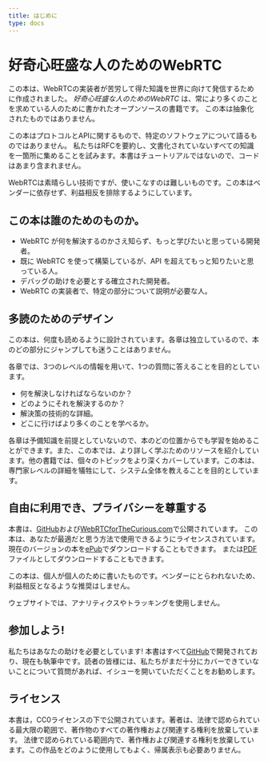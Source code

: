 ```yaml
---
title: はじめに
type: docs
---
```


# 好奇心旺盛な人のためのWebRTC

この本は、WebRTCの実装者が苦労して得た知識を世界に向けて発信するために作成されました。
*好奇心旺盛な人のためのWebRTC* は、常により多くのことを求めている人のために書かれたオープンソースの書籍です。
この本は抽象化されたものではありません。

この本はプロトコルとAPIに関するもので、特定のソフトウェアについて語るものではありません。
私たちはRFCを要約し、文書化されていないすべての知識を一箇所に集めることを試みます。本書はチュートリアルではないので、コードはあまり含まれません。

WebRTCは素晴らしい技術ですが、使いこなすのは難しいものです。この本はベンダーに依存せず、利益相反を排除するようにしています。

## この本は誰のためのものか。

* WebRTC が何を解決するのかさえ知らず、もっと学びたいと思っている開発者。
* 既に WebRTC を使って構築しているが、API を超えてもっと知りたいと思っている人。
* デバッグの助けを必要とする確立された開発者。
* WebRTC の実装者で、特定の部分について説明が必要な人。

## 多読のためのデザイン

この本は、何度も読めるように設計されています。各章は独立しているので、本のどの部分にジャンプしても迷うことはありません。

各章では、3つのレベルの情報を用いて、1つの質問に答えることを目的としています。

* 何を解決しなければならないのか？
* どのようにそれを解決するのか？
* 解決策の技術的な詳細。
* どこに行けばより多くのことを学べるか。

各章は予備知識を前提としていないので、本のどの位置からでも学習を始めることができます。また、この本では、より詳しく学ぶためのリソースを紹介しています。他の書籍では、個々のトピックをより深くカバーしています。この本は、専門家レベルの詳細を犠牲にして、システム全体を教えることを目的としています。

## 自由に利用でき、プライバシーを尊重する

本書は、[GitHub](https://github.com/webrtc-for-the-curious/webrtc-for-the-curious)および[WebRTCforTheCurious.com](https://webrtcforthecurious.com)で公開されています。
この本は、あなたが最適だと思う方法で使用できるようにライセンスされています。現在のバージョンの本を[ePub](https://webrtcforthecurious.com/docs/webrtc-for-the-curious.epub)でダウンロードすることもできます。
または[PDF](https://webrtcforthecurious.com/docs/webrtc-for-the-curious-ja.pdf)ファイルとしてダウンロードすることもできます。

この本は、個人が個人のために書いたものです。ベンダーにとらわれないため、利益相反となるような推奨はしません。

ウェブサイトでは、アナリティクスやトラッキングを使用しません。

## 参加しよう!

私たちはあなたの助けを必要としています! 本書はすべて[GitHub](https://github.com/webrtc-for-the-curious/webrtc-for-the-curious)で開発されており、現在も執筆中です。読者の皆様には、私たちがまだ十分にカバーできていないことについて質問があれば、イシューを開いていただくことをお勧めします。

## ライセンス

本書は，CC0ライセンスの下で公開されています。著者は、法律で認められている最大限の範囲で、著作物のすべての著作権および関連する権利を放棄しています。
法律で認められている範囲内で、著作権および関連する権利を放棄しています。この作品をどのように使用してもよく、帰属表示も必要ありません。
